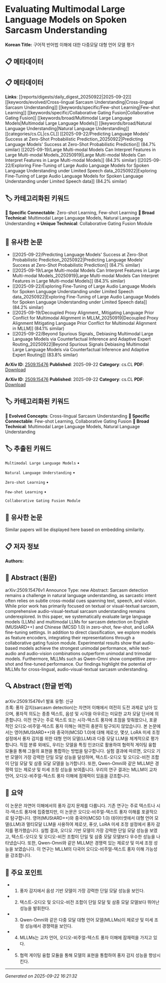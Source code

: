 # Evaluating Multimodal Large Language Models on Spoken Sarcasm Understanding

**Korean Title:** 구어적 반어법 이해에 대한 다중모달 대형 언어 모델 평가

## 📋 메타데이터

## 📋 메타데이터

**Links**: [[reports/digests/daily_digest_20250922|2025-09-22]] [[keywords/evolved/Cross-lingual Sarcasm Understanding|Cross-lingual Sarcasm Understanding]] [[keywords/specific/Few-shot Learning|Few-shot Learning]] [[keywords/specific/Collaborative Gating Fusion|Collaborative Gating Fusion]] [[keywords/broad/Multimodal Large Language Models|Multimodal Large Language Models]] [[keywords/broad/Natural Language Understanding|Natural Language Understanding]] [[categories/cs.CL|cs.CL]] [[2025-09-22/Predicting Language Models' Success at Zero-Shot Probabilistic Prediction_20250922|Predicting Language Models' Success at Zero-Shot Probabilistic Prediction]] (84.7% similar) [[2025-09-19/Large Multi-modal Models Can Interpret Features in Large Multi-modal Models_20250919|Large Multi-modal Models Can Interpret Features in Large Multi-modal Models]] (84.3% similar) [[2025-09-22/Exploring Fine-Tuning of Large Audio Language Models for Spoken Language Understanding under Limited Speech data_20250922|Exploring Fine-Tuning of Large Audio Language Models for Spoken Language Understanding under Limited Speech data]] (84.2% similar)

## 🏷️ 카테고리화된 키워드
**🔗 Specific Connectable**: Zero-shot Learning, Few-shot Learning
**🔬 Broad Technical**: Multimodal Large Language Models, Natural Language Understanding
**⭐ Unique Technical**: Collaborative Gating Fusion Module
## 🔗 유사한 논문
- [[2025-09-22/Predicting Language Models' Success at Zero-Shot Probabilistic Prediction_20250922|Predicting Language Models' Success at Zero-Shot Probabilistic Prediction]] (84.7% similar)
- [[2025-09-19/Large Multi-modal Models Can Interpret Features in Large Multi-modal Models_20250919|Large Multi-modal Models Can Interpret Features in Large Multi-modal Models]] (84.3% similar)
- [[2025-09-22/Exploring Fine-Tuning of Large Audio Language Models for Spoken Language Understanding under Limited Speech data_20250922|Exploring Fine-Tuning of Large Audio Language Models for Spoken Language Understanding under Limited Speech data]] (84.2% similar)
- [[2025-09-19/Decoupled Proxy Alignment_ Mitigating Language Prior Conflict for Multimodal Alignment in MLLM_20250919|Decoupled Proxy Alignment Mitigating Language Prior Conflict for Multimodal Alignment in MLLM]] (84.1% similar)
- [[2025-09-22/Beyond Spurious Signals_ Debiasing Multimodal Large Language Models via Counterfactual Inference and Adaptive Expert Routing_20250922|Beyond Spurious Signals Debiasing Multimodal Large Language Models via Counterfactual Inference and Adaptive Expert Routing]] (83.8% similar)


**ArXiv ID**: [2509.15476](https://arxiv.org/abs/2509.15476)
**Published**: 2025-09-22
**Category**: cs.CL
**PDF**: [Download](https://arxiv.org/pdf/2509.15476.pdf)


**ArXiv ID**: [2509.15476](https://arxiv.org/abs/2509.15476)
**Published**: 2025-09-22
**Category**: cs.CL
**PDF**: [Download](https://arxiv.org/pdf/2509.15476.pdf)

## 🏷️ 카테고리화된 키워드
**🚀 Evolved Concepts**: Cross-lingual Sarcasm Understanding
**🔗 Specific Connectable**: Few-shot Learning, Collaborative Gating Fusion
**🔬 Broad Technical**: Multimodal Large Language Models, Natural Language Understanding

## 🏷️ 추출된 키워드



`Multimodal Large Language Models` • 

`Natural Language Understanding` • 

`Zero-shot Learning` • 

`Few-shot Learning` • 

`Collaborative Gating Fusion Module`



## 🔗 유사한 논문

Similar papers will be displayed here based on embedding similarity.

## 📋 저자 정보

**Authors:** 

## 📄 Abstract (원문)

arXiv:2509.15476v1 Announce Type: new 
Abstract: Sarcasm detection remains a challenge in natural language understanding, as sarcastic intent often relies on subtle cross-modal cues spanning text, speech, and vision. While prior work has primarily focused on textual or visual-textual sarcasm, comprehensive audio-visual-textual sarcasm understanding remains underexplored. In this paper, we systematically evaluate large language models (LLMs) and multimodal LLMs for sarcasm detection on English (MUStARD++) and Chinese (MCSD 1.0) in zero-shot, few-shot, and LoRA fine-tuning settings. In addition to direct classification, we explore models as feature encoders, integrating their representations through a collaborative gating fusion module. Experimental results show that audio-based models achieve the strongest unimodal performance, while text-audio and audio-vision combinations outperform unimodal and trimodal models. Furthermore, MLLMs such as Qwen-Omni show competitive zero-shot and fine-tuned performance. Our findings highlight the potential of MLLMs for cross-lingual, audio-visual-textual sarcasm understanding.

## 🔍 Abstract (한글 번역)

arXiv:2509.15476v1 발표 유형: 신규  
초록: 풍자 감지(sarcasm detection)는 자연어 이해에서 여전히 도전 과제로 남아 있으며, 풍자적 의도는 종종 텍스트, 음성 및 시각을 아우르는 미묘한 교차 모달 단서에 의존합니다. 이전 연구는 주로 텍스트 또는 시각-텍스트 풍자에 초점을 맞춰왔으나, 포괄적인 오디오-비주얼-텍스트 풍자 이해는 여전히 충분히 탐구되지 않았습니다. 본 논문에서는 영어(MUStARD++)와 중국어(MCSD 1.0)에 대해 제로샷, 몇샷, LoRA 미세 조정 설정에서 풍자 감지를 위한 대형 언어 모델(LLM)과 다중 모달 LLM을 체계적으로 평가합니다. 직접 분류 외에도, 우리는 모델을 특징 인코더로 활용하여 협력적 게이팅 융합 모듈을 통해 그들의 표현을 통합하는 방법을 탐구합니다. 실험 결과에 따르면, 오디오 기반 모델이 가장 강력한 단일 모달 성능을 달성하며, 텍스트-오디오 및 오디오-비전 조합이 단일 모달 및 삼중 모달 모델을 능가합니다. 또한, Qwen-Omni와 같은 MLLM은 경쟁력 있는 제로샷 및 미세 조정 성능을 보여줍니다. 우리의 연구 결과는 MLLM이 교차 언어, 오디오-비주얼-텍스트 풍자 이해에 잠재력이 있음을 강조합니다.

## 📝 요약

이 논문은 자연어 이해에서의 풍자 감지 문제를 다룹니다. 기존 연구는 주로 텍스트나 시각-텍스트 풍자에 집중했지만, 이 논문은 오디오-비주얼-텍스트 풍자 이해를 포괄적으로 탐구합니다. 영어(MUStARD++)와 중국어(MCSD 1.0) 데이터셋에서 대형 언어 모델(LLM)과 멀티모달 LLM을 사용하여 제로샷, 퓨샷, LoRA 미세 조정 설정에서 풍자 감지를 평가했습니다. 실험 결과, 오디오 기반 모델이 가장 강력한 단일 모달 성능을 보였고, 텍스트-오디오 및 오디오-비전 조합이 단일 및 삼중 모달 모델보다 우수한 성능을 나타냈습니다. 또한, Qwen-Omni와 같은 MLLM은 경쟁력 있는 제로샷 및 미세 조정 성능을 보였습니다. 이 연구는 MLLM의 다국어 오디오-비주얼-텍스트 풍자 이해 가능성을 강조합니다.

## 🎯 주요 포인트


- 1. 풍자 감지에서 음성 기반 모델이 가장 강력한 단일 모달 성능을 보인다.

- 2. 텍스트-오디오 및 오디오-비전 조합이 단일 모달 및 삼중 모달 모델보다 뛰어난 성능을 발휘한다.

- 3. Qwen-Omni와 같은 다중 모달 대형 언어 모델(MLLMs)이 제로샷 및 미세 조정 성능에서 경쟁력을 보인다.

- 4. MLLMs는 교차 언어, 오디오-비주얼-텍스트 풍자 이해에 잠재력을 가지고 있다.

- 5. 협력 게이팅 융합 모듈을 통해 모델의 표현을 통합하여 풍자 감지 성능을 향상시킨다.


---

*Generated on 2025-09-22 16:21:32*